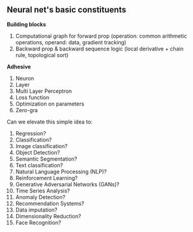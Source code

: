 ## Neural net's basic constituents
**Building blocks**
1. Computational graph for forward prop (operation: common arithmetic operations, operand: data, gradient tracking)
2. Backward prop & backward sequence logic (local derivative + chain rule, topological sort)

**Adhesive**
1. Neuron
2. Layer
3. Multi Layer Perceptron
4. Loss function
5. Optimization on parameters 
6. Zero-gra

Can we elevate this simple idea to:
1. Regression?
2. Classification?
3. Image classification?
4. Object Detection?
5. Semantic Segmentation?
6. Text classification?
7. Natural Language Processing (NLP)?
8. Reinforcement Learning?
9. Generative Adversarial Networks (GANs)?
10. Time Series Analysis?
11. Anomaly Detection?
12. Recommendation Systems?
13. Data imputation?
14. Dimensionality Reduction?
15. Face Recognition?
